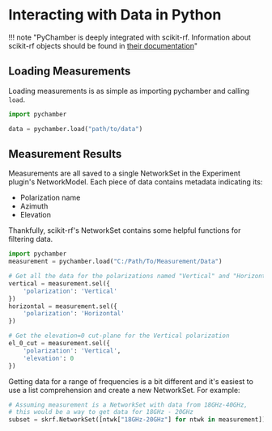 # Interacting with Data in Python

!!! note "PyChamber is deeply integrated with scikit-rf. Information about scikit-rf objects should be found in [their documentation](https://scikit-rf.readthedocs.io/en/latest/)"

## Loading Measurements

Loading measurements is as simple as importing pychamber and calling `load`.

```python
import pychamber

data = pychamber.load("path/to/data")
```

## Measurement Results

Measurements are all saved to a single NetworkSet in the Experiment plugin's
NetworkModel. Each piece of data contains metadata indicating its:

- Polarization name
- Azimuth
- Elevation

Thankfully, scikit-rf's NetworkSet contains some helpful functions for filtering data.

```py
import pychamber
measurement = pychamber.load("C:/Path/To/Measurement/Data")

# Get all the data for the polarizations named "Vertical" and "Horizontal"
vertical = measurement.sel({
    'polarization': 'Vertical'
})
horizontal = measurement.sel({
    'polarization': 'Horizontal'
})

# Get the elevation=0 cut-plane for the Vertical polarization
el_0_cut = measurement.sel({
    'polarization': 'Vertical',
    'elevation': 0
})
```

Getting data for a range of frequencies is a bit different and it's easiest to
use a list comprehension and create a new NetworkSet. For example:

```python
# Assuming measurement is a NetworkSet with data from 18GHz-40GHz,
# this would be a way to get data for 18GHz - 20GHz
subset = skrf.NetworkSet([ntwk["18GHz-20GHz"] for ntwk in measurement])
```
